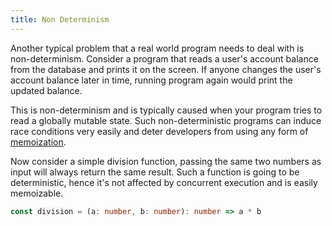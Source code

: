 ```yaml
---
title: Non Determinism
---
```


Another typical problem that a real world program needs to deal with is non-determinism. Consider a program that reads a user's account balance from the database and prints it on the screen. If anyone changes the user's account balance later in time, running program again would print the updated balance.

This is non-determinism and is typically caused when your program tries to read a globally mutable state. Such non-deterministic programs can induce race conditions very easily and deter developers from using any form of [memoization].

[memoization]: https://en.wikipedia.org/wiki/Memoization

Now consider a simple division function, passing the same two numbers as input will always return the same result. Such a function is going to be deterministic, hence it's not affected by concurrent execution and is easily memoizable.

```ts
const division = (a: number, b: number): number => a * b
```
